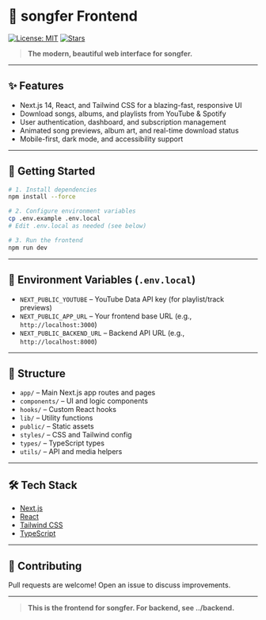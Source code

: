 # 🎵 songfer Frontend

[![License: MIT](https://img.shields.io/badge/License-MIT-blue.svg)](../LICENSE)
[![Stars](https://img.shields.io/github/stars/MonilMehta/songfer?style=social)](https://github.com/MonilMehta/songfer/stargazers)

> **The modern, beautiful web interface for songfer.**

---

## ✨ Features
- Next.js 14, React, and Tailwind CSS for a blazing-fast, responsive UI
- Download songs, albums, and playlists from YouTube & Spotify
- User authentication, dashboard, and subscription management
- Animated song previews, album art, and real-time download status
- Mobile-first, dark mode, and accessibility support

---

## 🚀 Getting Started

```sh
# 1. Install dependencies
npm install --force

# 2. Configure environment variables
cp .env.example .env.local
# Edit .env.local as needed (see below)

# 3. Run the frontend
npm run dev
```

---

## 🔑 Environment Variables (`.env.local`)
- `NEXT_PUBLIC_YOUTUBE` – YouTube Data API key (for playlist/track previews)
- `NEXT_PUBLIC_APP_URL` – Your frontend base URL (e.g., `http://localhost:3000`)
- `NEXT_PUBLIC_BACKEND_URL` – Backend API URL (e.g., `http://localhost:8000`)

---

## 📁 Structure
- `app/` – Main Next.js app routes and pages
- `components/` – UI and logic components
- `hooks/` – Custom React hooks
- `lib/` – Utility functions
- `public/` – Static assets
- `styles/` – CSS and Tailwind config
- `types/` – TypeScript types
- `utils/` – API and media helpers

---

## 🛠️ Tech Stack
- [Next.js](https://nextjs.org/)
- [React](https://react.dev/)
- [Tailwind CSS](https://tailwindcss.com/)
- [TypeScript](https://www.typescriptlang.org/)

---

## 🤝 Contributing
Pull requests are welcome! Open an issue to discuss improvements.

---

> **This is the frontend for songfer. For backend, see ../backend.**